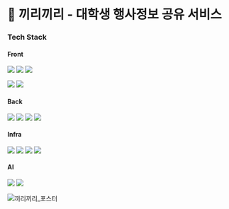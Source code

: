 # 🐘 끼리끼리 - 대학생 행사정보 공유 서비스

### Tech Stack

#### Front
<img src="https://img.shields.io/badge/React-61DAFB?style=flat-square&logo=React&logoColor=white"/></a> <img src="https://img.shields.io/badge/Redux-764ABC?style=flat-square&logo=Redux&logoColor=white"/></a> <img src="https://img.shields.io/badge/Styled Components-DB7093?style=flat-square&logo=styled-components&logoColor=white"/>

<img src="https://img.shields.io/badge/Node.js-339933?style=flat-square&logo=Node.js&logoColor=white"/> <img src="https://img.shields.io/badge/express-000000?style=flat-square&logo=express&logoColor=white"/> 


#### Back
<img src="https://img.shields.io/badge/Spring Boot-6DB33F?style=flat-square&logo=springboot&logoColor=white"/> <img src="https://img.shields.io/badge/JPA-orange?style=flat-square&logo=JPA&logoColor=white"/> <img src="https://img.shields.io/badge/Querydsl-orange?style=flat-square&logo=querydsl&logoColor=white"/> <img src="https://img.shields.io/badge/mysql-4479A1?style=flat-square&logo=mysql&logoColor=white"/>


#### Infra
<img src="https://img.shields.io/badge/amazonaws-232F3E?style=flat-square&logo=amazonaws&logoColor=white"/> <img src="https://img.shields.io/badge/EC2-FF9900?style=flat-square&logo=amazonec2&logoColor=white"/> <img src="https://img.shields.io/badge/S3-569A31?style=flat-square&logo=amazons3&logoColor=white"/> <img src="https://img.shields.io/badge/GithubActions-2088FF?style=flat-square&logo=githubactions&logoColor=white"/>

#### AI
<img src="https://img.shields.io/badge/GoogleCloud-4285F4?style=flat-square&logo=GoogleCloud&logoColor=white"/> <img src="https://img.shields.io/badge/OpenAI-412991?style=flat-square&logo=OpenAI&logoColor=white"/> 


![끼리끼리_포스터](https://github.com/Jeans-ssu/Kiri/assets/70098708/63a9ba9c-bc7e-44fd-9d5a-e6c8213fa1ec)


